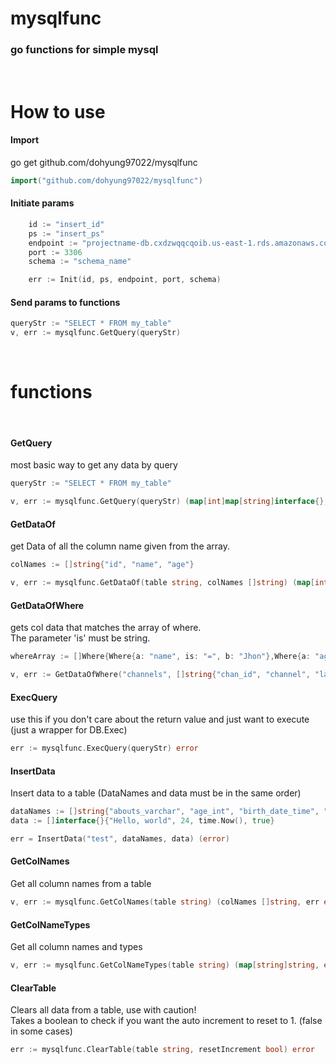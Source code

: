 # mysqlfunc

### go functions for simple mysql

<br />

# How to use

#### Import

go get github.com/dohyung97022/mysqlfunc

```go
import("github.com/dohyung97022/mysqlfunc")
```

#### Initiate params

```go
	id := "insert_id"
	ps := "insert_ps"
	endpoint := "projectname-db.cxdzwqqcqoib.us-east-1.rds.amazonaws.com"
	port := 3306
	schema := "schema_name"

	err := Init(id, ps, endpoint, port, schema)
```

#### Send params to functions

```go
queryStr := "SELECT * FROM my_table"
v, err := mysqlfunc.GetQuery(queryStr)
```

<br />

# functions

<br />

#### GetQuery

most basic way to get any data by query

```go
queryStr := "SELECT * FROM my_table"

v, err := mysqlfunc.GetQuery(queryStr) (map[int]map[string]interface{}, error)
```

#### GetDataOf

get Data of all the column name given from the array.

```go
colNames := []string{"id", "name", "age"}

v, err := mysqlfunc.GetDataOf(table string, colNames []string) (map[int]map[string]interface{}, error)
```

#### GetDataOfWhere

gets col data that matches the array of where.  
The parameter 'is' must be string.

```go
whereArray := []Where{Where{a: "name", is: "=", b: "Jhon"},Where{a: "age", is: ">", b: 19}}

v, err := GetDataOfWhere("channels", []string{"chan_id", "channel", "last_update"}, whereArray) (map[int]map[string]interface{}, error)
```

#### ExecQuery

use this if you don't care about the return value and just want to execute (just a wrapper for DB.Exec)

```go
err := mysqlfunc.ExecQuery(queryStr) error
```

#### InsertData

Insert data to a table (DataNames and data must be in the same order)

```go
dataNames := []string{"abouts_varchar", "age_int", "birth_date_time", "male_bool"}
data := []interface{}{"Hello, world", 24, time.Now(), true}

err = InsertData("test", dataNames, data) (error)
```

#### GetColNames

Get all column names from a table

```go
v, err := mysqlfunc.GetColNames(table string) (colNames []string, err error)
```

#### GetColNameTypes

Get all column names and types

```go
v, err := mysqlfunc.GetColNameTypes(table string) (map[string]string, error)
```

#### ClearTable

Clears all data from a table, use with caution!  
Takes a boolean to check if you want the auto increment to reset to 1. (false in some cases)

```go
err := mysqlfunc.ClearTable(table string, resetIncrement bool) error
```
